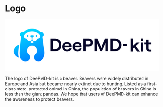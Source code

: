 # Logo

<picture><source media="(prefers-color-scheme: dark)" srcset="./doc/logo.svg"><source media="(prefers-color-scheme: light)" srcset="./doc/logo-dark.svg"><img alt="DeePMD-kit logo" src="./doc/logo.svg"></picture>

The logo of DeePMD-kit is a beaver. Beavers were widely distributed in Europe and Asia but became nearly extinct due to hunting. Listed as a first-class state-protected animal in China, the population of beavers in China is less than the giant pandas. We hope that users of DeePMD-kit can enhance the awareness to protect beavers.

